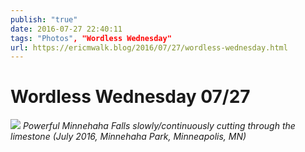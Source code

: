 ```yaml
---
publish: "true"
date: 2016-07-27 22:40:11
tags: "Photos", "Wordless Wednesday"
url: https://ericmwalk.blog/2016/07/27/wordless-wednesday.html
---
```


# Wordless Wednesday 07/27

![](https://ericmwalk.blog/uploads/2022/584e09c901.jpg)
*Powerful Minnehaha Falls slowly/continuously cutting through the limestone (July 2016, Minnehaha Park, Minneapolis, MN)*
